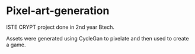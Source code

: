 # Pixel-art-generation
ISTE CRYPT project done in 2nd year Btech. 

Assets were generated using CycleGan to pixelate and then used to create a game.


